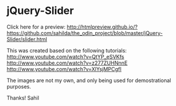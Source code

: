 jQuery-Slider
=============

Click here for a preview: http://htmlpreview.github.io/?https://github.com/sahilda/the_odin_project/blob/master/jQuery-Slider/slider.html

This was created based on the following tutorials:
http://www.youtube.com/watch?v=QtYP_eSVKfs
http://www.youtube.com/watch?v=z277ZUHNnnE
http://www.youtube.com/watch?v=XlYsjMPCgfI

The images are not my own, and only being used for demostrational purposes.

Thanks!
Sahil
